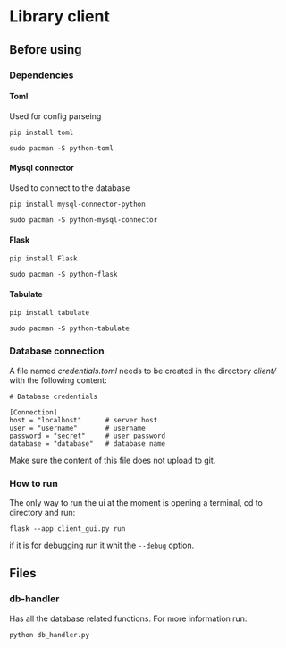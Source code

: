 # Library client
## Before using
### Dependencies
#### Toml
Used for config parseing
```
pip install toml
```
```
sudo pacman -S python-toml
```

#### Mysql connector
Used to connect to the database
```
pip install mysql-connector-python
```
```
sudo pacman -S python-mysql-connector
```

#### Flask
```
pip install Flask
```
```
sudo pacman -S python-flask
```

#### Tabulate
```
pip install tabulate
```
```
sudo pacman -S python-tabulate
```

### Database connection
A file named *credentials.toml* needs to be created in the directory *client/* with the following content:

```
# Database credentials

[Connection]
host = "localhost"      # server host
user = "username"       # username
password = "secret"     # user password
database = "database"   # database name
```
Make sure the content of this file does not upload to git.

### How to run
The only way to run the ui at the moment is opening a terminal, cd to directory and run:
```
flask --app client_gui.py run
```
if it is for debugging run it whit the ```--debug``` option.

## Files

### db-handler

Has all the database related functions. For more information run:
```
python db_handler.py
```

